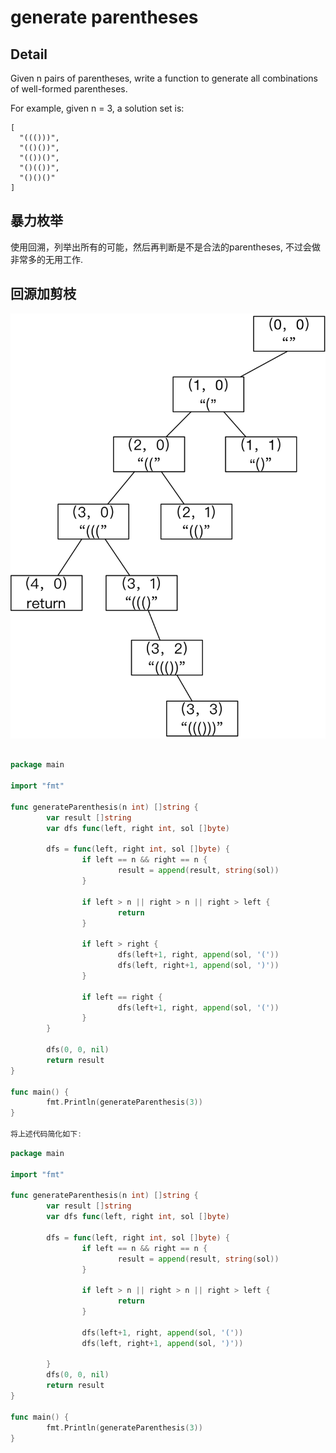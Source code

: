 # generate parentheses

## Detail

Given n pairs of parentheses, write a function to generate all combinations of well-formed parentheses.

For example, given n = 3, a solution set is:

```
[
  "((()))",
  "(()())",
  "(())()",
  "()(())",
  "()()()"
]
```

## 暴力枚举

使用回溯，列举出所有的可能，然后再判断是不是合法的parentheses, 不过会做非常多的无用工作.



## 回源加剪枝

![generateParenthesis](./generate_parenthese.png)

```go

package main

import "fmt"

func generateParenthesis(n int) []string {
        var result []string
        var dfs func(left, right int, sol []byte)

        dfs = func(left, right int, sol []byte) {
                if left == n && right == n {
                        result = append(result, string(sol))
                }

                if left > n || right > n || right > left {
                        return
                }

                if left > right {
                        dfs(left+1, right, append(sol, '('))
                        dfs(left, right+1, append(sol, ')'))
                }

                if left == right {
                        dfs(left+1, right, append(sol, '('))
                }
        }

        dfs(0, 0, nil)
        return result
}

func main() {
        fmt.Println(generateParenthesis(3))
}

将上述代码简化如下:

```

```go
package main

import "fmt"

func generateParenthesis(n int) []string {
        var result []string
        var dfs func(left, right int, sol []byte)

        dfs = func(left, right int, sol []byte) {
                if left == n && right == n {
                        result = append(result, string(sol))
                }

                if left > n || right > n || right > left {
                        return
                }

                dfs(left+1, right, append(sol, '('))
                dfs(left, right+1, append(sol, ')'))

        }
        dfs(0, 0, nil)
        return result
}

func main() {
        fmt.Println(generateParenthesis(3))
}
```

